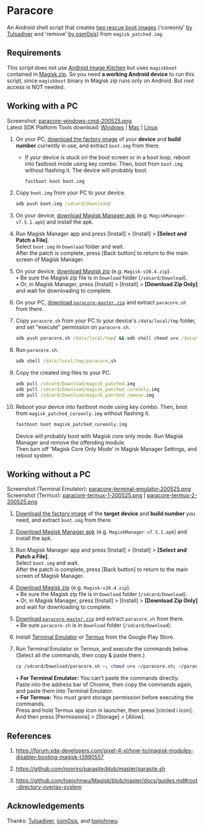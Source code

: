 # Paracore
An Android shell script that creates [two rescue boot images](https://forum.xda-developers.com/pixel-4-xl/how-to/magisk-modules-disabler-booting-magisk-t3990557) ('coreonly' [by Tulsadiver](https://forum.xda-developers.com/pixel-4-xl/how-to/magisk-modules-disabler-booting-magisk-t3990557) and 'remove' [by osm0sis](https://forum.xda-developers.com/showpost.php?p=80991013&postcount=15)) from `magisk_patched.img`.


## Requirements
This script does not use [Android Image Kitchen](https://forum.xda-developers.com/showthread.php?t=2073775) but uses `magiskboot` contained in [Magisk zip](https://github.com/topjohnwu/Magisk/releases). So you need **a working Android device** to run this script, since `magiskboot` binary in Magisk zip runs only on Android. But root access is NOT needed.


## Working with a PC
Screenshot: [paracore-windows-cmd-200525.png](https://raw.githubusercontent.com/nooriro/paracore/d2546d17686fe83dacf149c31ec7c6f9cf3cec31/screenshots/paracore-windows-cmd-200525.png)  
Latest SDK Platform Tools download: [Windows](https://dl.google.com/android/repository/platform-tools-latest-windows.zip) | [Mac](https://dl.google.com/android/repository/platform-tools-latest-darwin.zip) | [Linux](https://dl.google.com/android/repository/platform-tools-latest-linux.zip)

1. On your PC, [download the factory image](https://developers.google.com/android/images) of your **device** and **build number** currently in use, and extract `boot.img` from there.
   * If your device is stuck on the boot screen or in a boot loop, reboot into fastboot mode using key combo. Then, boot from `boot.img` without flashing it. The device will probably boot.
        ```bat
        fastboot boot boot.img
        ```
   
2. Copy `boot.img` from your PC to your device.
    ```bat
    adb push boot.img /sdcard/Download/
    ```
3. On your device, [download Magisk Manager apk](https://github.com/topjohnwu/Magisk/releases) (e.g. `MagiskManager-v7.5.1.apk`) and install the apk.

4. Run Magisk Manager app and press [Install] > [Install] > **[Select and Patch a File]**.  
   Select `boot.img` in `Download` folder and wait.  
   After the patch is complete, press [Back button] to return to the main screen of Magisk Manager.

5. On your device, [download Magisk zip](https://github.com/topjohnwu/Magisk/releases) (e.g. `Magisk-v20.4.zip`).  
   • Be sure the Magisk zip file is in `Download` folder (`/sdcard/Download`).  
   • Or, in Magisk Manager, press [Install] > [Install] > **[Download Zip Only]** and wait for downloading to complete.

6. On your PC, [download `paracore-master.zip`](https://github.com/nooriro/paracore/archive/master.zip) and extract `paracore.sh` from there.

7. Copy `paracore.sh` from your PC to your device's `/data/local/tmp` folder, and set "execute" permission on `paracore.sh`.
    ```bat
    adb push paracore.sh /data/local/tmp/ && adb shell chmod u+x /data/local/tmp/paracore.sh
    ```

8. Run `paracore.sh`.
    ```bat
    adb shell /data/local/tmp/paracore.sh
    ```

9. Copy the created img files to your PC.
    ```bat
    adb pull /sdcard/Download/magisk_patched.img
    adb pull /sdcard/Download/magisk_patched_coreonly.img
    adb pull /sdcard/Download/magisk_patched_remove.img
    ```

10. Reboot your device into fastboot mode using key combo. Then, boot from `magisk_patched_coreonly.img` without flashing it.
    ```bat
    fastboot boot magisk_patched_coreonly.img
    ```
    Device will probably boot with Magisk core only mode. Run Magisk Manager and remove the offending module.  
    Then turn off 'Magisk Core Only Mode' in Magisk Manager Settings, and reboot system.

## Working without a PC
Screenshot (Terminal Emulator): [paracore-terminal-emulator-200525.png](https://raw.githubusercontent.com/nooriro/paracore/d2546d17686fe83dacf149c31ec7c6f9cf3cec31/screenshots/paracore-terminal-emulator-200525.png)  
Screenshot (Termux): [paracore-termux-1-200525.png](https://raw.githubusercontent.com/nooriro/paracore/d2546d17686fe83dacf149c31ec7c6f9cf3cec31/screenshots/paracore-termux-1-200525.png) | [paracore-termux-2-200525.png](https://raw.githubusercontent.com/nooriro/paracore/d2546d17686fe83dacf149c31ec7c6f9cf3cec31/screenshots/paracore-termux-2-200525.png)


1. [Download the factory image](https://developers.google.com/android/images) of the **target device** and **build number** you need, and extract `boot.img` from there.

2. [Download Magisk Manager apk](https://github.com/topjohnwu/Magisk/releases) (e.g. `MagiskManager-v7.5.1.apk`) and install the apk.

3. Run Magisk Manager app and press [Install] > [Install] > **[Select and Patch a File]**.  
   Select `boot.img` and wait.  
   After the patch is complete, press [Back button] to return to the main screen of Magisk Manager.

5. [Download Magisk zip](https://github.com/topjohnwu/Magisk/releases) (e.g. `Magisk-v20.4.zip`).  
   • Be sure the Magisk zip file is in `Download` folder (`/sdcard/Download`).  
   • Or, in Magisk Manager, press [Install] > [Install] > **[Download Zip Only]** and wait for downloading to complete.

5. [Download `paracore-master.zip`](https://github.com/nooriro/paracore/archive/master.zip) and extract `paracore.sh` from there.  
   • Be sure `paracore.sh` is in `Download` folder (`/sdcard/Download`).

6. Install [Terminal Emulator](https://play.google.com/store/apps/details?id=jackpal.androidterm) or [Termux](https://play.google.com/store/apps/details?id=com.termux) from the Google Play Store.

7. Run Terminal Emulator or Termux, and execute the commands below. (Select all the commands, then copy & paste them.)
    ```sh
    cp /sdcard/Download/paracore.sh ~; chmod u+x ~/paracore.sh; ~/paracore.sh
    ```
   • **For Terminal Emulator:** You can't paste the commands directly.  
   Paste into the address bar of Chrome, then copy the commands again, and paste them into Terminal Emulator.  
   • **For Termux:** You must grant storage permission before executing the commands.  
   Press and hold Termux app icon in launcher, then press [circled i icon]. And then press [Permissions] > [Storage] > [Allow].

## References
1. https://forum.xda-developers.com/pixel-4-xl/how-to/magisk-modules-disabler-booting-magisk-t3990557

2. https://github.com/nooriro/parasite/blob/master/parasite.sh

3. https://github.com/topjohnwu/Magisk/blob/master/docs/guides.md#root-directory-overlay-system


## Acknowledgements
Thanks: [Tulsadiver](https://forum.xda-developers.com/pixel-4-xl/how-to/magisk-modules-disabler-booting-magisk-t3990557), [osm0sis](https://forum.xda-developers.com/showpost.php?p=80991013&postcount=15), and [topjohnwu](https://github.com/topjohnwu/Magisk/blob/master/docs/guides.md#root-directory-overlay-system)
